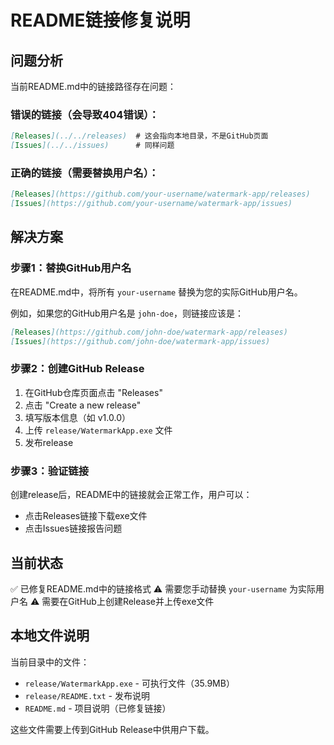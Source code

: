 # README链接修复说明

## 问题分析

当前README.md中的链接路径存在问题：

### 错误的链接（会导致404错误）：
```markdown
[Releases](../../releases)  # 这会指向本地目录，不是GitHub页面
[Issues](../../issues)      # 同样问题
```

### 正确的链接（需要替换用户名）：
```markdown
[Releases](https://github.com/your-username/watermark-app/releases)
[Issues](https://github.com/your-username/watermark-app/issues)
```

## 解决方案

### 步骤1：替换GitHub用户名

在README.md中，将所有 `your-username` 替换为您的实际GitHub用户名。

例如，如果您的GitHub用户名是 `john-doe`，则链接应该是：
```markdown
[Releases](https://github.com/john-doe/watermark-app/releases)
[Issues](https://github.com/john-doe/watermark-app/issues)
```

### 步骤2：创建GitHub Release

1. 在GitHub仓库页面点击 "Releases"
2. 点击 "Create a new release"
3. 填写版本信息（如 v1.0.0）
4. 上传 `release/WatermarkApp.exe` 文件
5. 发布release

### 步骤3：验证链接

创建release后，README中的链接就会正常工作，用户可以：
- 点击Releases链接下载exe文件
- 点击Issues链接报告问题

## 当前状态

✅ 已修复README.md中的链接格式
⚠️ 需要您手动替换 `your-username` 为实际用户名
⚠️ 需要在GitHub上创建Release并上传exe文件

## 本地文件说明

当前目录中的文件：
- `release/WatermarkApp.exe` - 可执行文件（35.9MB）
- `release/README.txt` - 发布说明
- `README.md` - 项目说明（已修复链接）

这些文件需要上传到GitHub Release中供用户下载。

